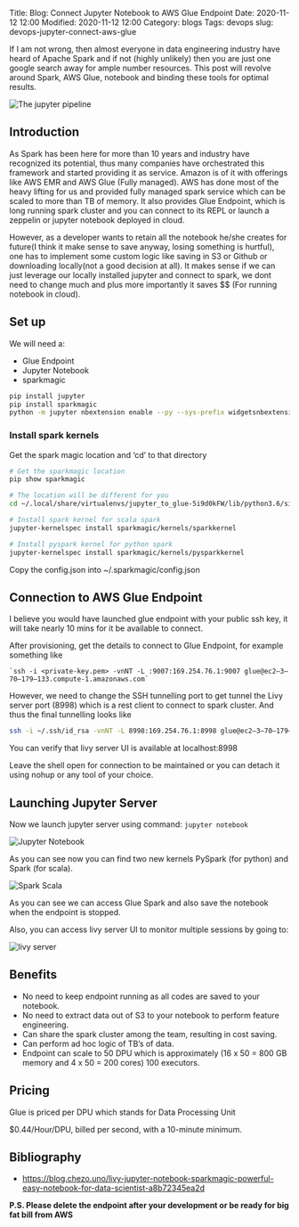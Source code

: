 Title: Blog: Connect Jupyter Notebook to AWS Glue Endpoint
Date: 2020-11-12 12:00
Modified: 2020-11-12 12:00
Category: blogs
Tags: devops
slug: devops-jupyter-connect-aws-glue


If I am not wrong, then almost everyone in data engineering industry have heard of Apache Spark and if not (highly unlikely) then you are just one google search away for ample number resources. This post will revolve around Spark, AWS Glue, notebook and binding these tools for optimal results.

![The jupyter pipeline]({attach}/images/blogs/devops/jupyter_to_glue/jupyter_pipeline.png)

## Introduction

As Spark has been here for more than 10 years and industry have recognized its potential, thus many companies have orchestrated this framework and started providing it as service. Amazon is of it with offerings like AWS EMR and AWS Glue (Fully managed). AWS has done most of the heavy lifting for us and provided fully managed spark service which can be scaled to more than TB of memory. It also provides Glue Endpoint, which is long running spark cluster and you can connect to its REPL or launch a zeppelin or jupyter notebook deployed in cloud.

However, as a developer wants to retain all the notebook he/she creates for future(I think it make sense to save anyway, losing something is hurtful), one has to implement some custom logic like saving in S3 or Github or downloading locally(not a good decision at all). It makes sense if we can just leverage our locally installed jupyter and connect to spark, we dont need to change much and plus more importantly it saves $$ (For running notebook in cloud).


## Set up

We will need a:

* Glue Endpoint
* Jupyter Notebook
* sparkmagic

```sh
pip install jupyter
pip install sparkmagic
python -m jupyter nbextension enable --py --sys-prefix widgetsnbextension
```

### Install spark kernels

Get the spark magic location and ‘cd’ to that directory

```sh
# Get the sparkmagic location 
pip show sparkmagic

# The location will be different for you
cd ~/.local/share/virtualenvs/jupyter_to_glue-5i9d0kFW/lib/python3.6/site-packages

# Install spark kernel for scala spark
jupyter-kernelspec install sparkmagic/kernels/sparkkernel

# Install pyspark kernel for python spark
jupyter-kernelspec install sparkmagic/kernels/pysparkkernel
```

Copy the config.json into ~/.sparkmagic/config.json


## Connection to AWS Glue Endpoint

I believe you would have launched glue endpoint with your public ssh key, it will take nearly 10 mins for it be available to connect.

After provisioning, get the details to connect to Glue Endpoint, for example something like

    `ssh -i <private-key.pem> -vnNT -L :9007:169.254.76.1:9007 glue@ec2–3–70–179–133.compute-1.amazonaws.com`

However, we need to change the SSH tunnelling port to get tunnel the Livy server port (8998) which is a rest client to connect to spark cluster. And thus the final tunnelling looks like

```sh
ssh -i ~/.ssh/id_rsa -vnNT -L 8998:169.254.76.1:8998 glue@ec2–3–70–179–133.compute-1.amazonaws.com
```

You can verify that livy server UI is available at localhost:8998

Leave the shell open for connection to be maintained or you can detach it using nohup or any tool of your choice.


## Launching Jupyter Server

Now we launch jupyter server using command: `jupyter notebook`

![Jupyter Notebook]({attach}/images/blogs/devops/jupyter_to_glue/jupyter_notebook.png)

As you can see now you can find two new kernels PySpark (for python) and Spark (for scala).

![Spark Scala]({attach}/images/blogs/devops/jupyter_to_glue/spark_scala.png)

As you can see we can access Glue Spark and also save the notebook when the endpoint is stopped.

Also, you can access livy server UI to monitor multiple sessions by going to:

![livy server]({attach}/images/blogs/devops/jupyter_to_glue/livy_server.png)


## Benefits

* No need to keep endpoint running as all codes are saved to your notebook.
* No need to extract data out of S3 to your notebook to perform feature engineering.
* Can share the spark cluster among the team, resulting in cost saving.
* Can perform ad hoc logic of TB’s of data.
* Endpoint can scale to 50 DPU which is approximately (16 x 50 = 800 GB memory and 4 x 50 = 200 cores) 100 executors.


## Pricing

Glue is priced per DPU which stands for Data Processing Unit

$0.44/Hour/DPU, billed per second, with a 10-minute minimum.


## Bibliography

* https://blog.chezo.uno/livy-jupyter-notebook-sparkmagic-powerful-easy-notebook-for-data-scientist-a8b72345ea2d

**P.S. Please delete the endpoint after your development or be ready for big fat bill from AWS**